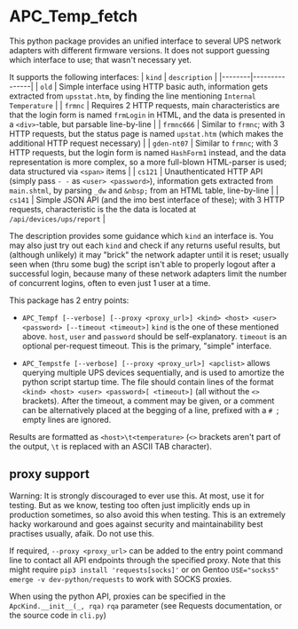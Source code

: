 # APC_Temp_fetch

This python package provides an unified interface to several UPS
network adapters with different firmware versions. It does not
support guessing which interface to use; that wasn't necessary yet.

It supports the following interfaces:
| `kind` | `description` |
|--------|---------------|
| `old`  | Simple interface using HTTP basic auth, information gets extracted from `upsstat.htm`, by finding the line mentioning `Internal Temperature` |
| `frmnc` | Requires 2 HTTP requests, main characteristics are that the login form is named `frmLogin` in HTML, and the data is presented in a `<div>`-table, but parsable line-by-line |
| `frmnc666` | Similar to `frmnc`; with 3 HTTP requests, but the status page is named `upstat.htm` (which makes the additional HTTP request necessary) |
| `gden-nt07` | Similar to `frmnc`; with 3 HTTP requests, but the login form is named `HashForm1` instead, and the data representation is more complex, so a more full-blown HTML-parser is used; data structured via `<span>` items |
| `cs121` | Unauthenticated HTTP API (simply pass `- -` as `<user> <password>`), information gets extracted from `main.shtml`, by parsing `_dw` and `&nbsp;` from an HTML table, line-by-line |
| `cs141` | Simple JSON API (and the imo best interface of these); with 3 HTTP requests, characteristic is the the data is located at `/api/devices/ups/report` |

The description provides some guidance which `kind` an interface is.
You may also just try out each `kind` and check if any returns useful results,
but (although unlikely) it may "brick" the network adapter until it is reset;
usually seen when (thru some bug) the script isn't able to properly logout
after a successful login, because many of these network adapters limit the
number of concurrent logins, often to even just 1 user at a time.

This package has 2 entry points:
* `APC_Tempf [--verbose] [--proxy <proxy_url>] <kind> <host> <user> <password> [--timeout <timeout>]`
  `kind` is the one of these mentioned above.
  `host`, `user` and `password` should be self-explanatory.
  `timeout` is an optional per-request timeout.
  This is the primary, "simple" interface.

* `APC_Tempstfe [--verbose] [--proxy <proxy_url>] <apclist>`
  allows querying multiple UPS devices sequentially, and is used to
  amortize the python script startup time.
  The file should contain lines of the format `<kind> <host> <user> <password>[ <timeout>]`
  (all without the `<>` brackets).
  After the timeout, a comment may be given, or a comment can be alternatively placed
  at the begging of a line, prefixed with a `# `; empty lines are ignored.

Results are formatted as `<host>\t<temperature>` (`<>` brackets aren't part of the output,
`\t` is replaced with an ASCII TAB character).

## proxy support

Warning: It is strongly discouraged to ever use this. At most, use it for testing.
But as we know, testing too often just implicitly ends up in production sometimes,
so also avoid this when testing. This is an extremely hacky workaround and goes
against security and maintainability best practises usually, afaik. Do not use this.

If required, `--proxy <proxy_url>` can be added to the entry point command line
to contact all API endpoints through the specified proxy.
Note that this might require `pip3 install 'requests[socks]'` or
on Gentoo `USE="socks5" emerge -v dev-python/requests` to work with SOCKS proxies.

When using the python API, proxies can be specified in the `ApcKind.__init__(_, rqa)`
`rqa` parameter (see Requests documentation, or the source code in `cli.py`)
